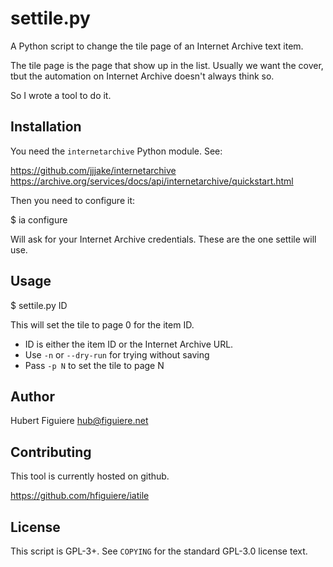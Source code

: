 settile.py
==========

A Python script to change the tile page of an Internet Archive text item.

The tile page is the page that show up in the list. Usually we want
the cover, tbut the automation on Internet Archive doesn't always
think so.

So I wrote a tool to do it.

Installation
------------

You need the `internetarchive` Python module. See:

https://github.com/jjjake/internetarchive
https://archive.org/services/docs/api/internetarchive/quickstart.html

Then you need to configure it:

$ ia configure

Will ask for your Internet Archive credentials. These are the one
settile will use.


Usage
-----


$ settile.py ID

This will set the tile to page 0 for the item ID.

* ID is either the item ID or the Internet Archive URL.
* Use `-n` or `--dry-run` for trying without saving
* Pass `-p N` to set the tile to page N


Author
------

Hubert Figuiere <hub@figuiere.net>

Contributing
------------

This tool is currently hosted on github.

https://github.com/hfiguiere/iatile

License
-------

This script is GPL-3+. See `COPYING` for the standard GPL-3.0 license
text.